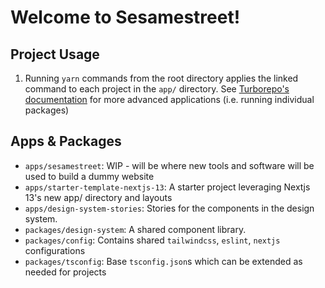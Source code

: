 # Welcome to Sesamestreet!

## Project Usage

1. Running `yarn` commands from the root directory applies the linked command to each project in the `app/` directory. See [Turborepo's documentation](https://turbo.build/repo/docs/core-concepts/monorepos/filtering) for more advanced applications (i.e. running individual packages)

## Apps & Packages

-   `apps/sesamestreet`: WIP - will be where new tools and software will be used to build a dummy website
-   `apps/starter-template-nextjs-13`: A starter project leveraging Nextjs 13's new app/ directory and layouts
-   `apps/design-system-stories`: Stories for the components in the design system.
-   `packages/design-system`: A shared component library.
-   `packages/config`: Contains shared `tailwindcss`, `eslint`, `nextjs` configurations
-   `packages/tsconfig`: Base `tsconfig.json`s which can be extended as needed for projects
